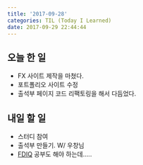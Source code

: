```yaml
---
title: '2017-09-28'
categories: TIL (Today I Learned)
date: 2017-09-29 22:44:44
---
```


## 오늘 한 일
  - FX 사이트 제작을 마쳤다.
  - 포트폴리오 사이트 수정
  - 출석부 페이지 코드 리팩토링을 해서 다듬었다.




## 내일 할 일
  - 스터디 참여
  - 출석부 만들기. W/ 우창님
  - [FDIQ](https://github.com/h5bp/Front-end-Developer-Interview-Questions) 공부도 해야 하는데.....